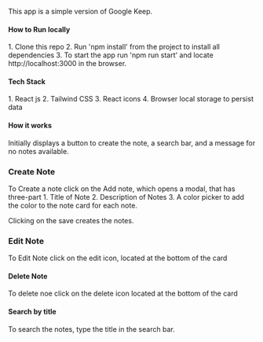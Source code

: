 

This app is a simple version of Google Keep.

<h4>How to Run locally </h4>
1. Clone this repo
2. Run 'npm install' from the project to install all dependencies
3. To start the app run 'npm run start' and locate http://localhost:3000 in the browser.


<h4>Tech Stack</h4>
1. React js
2. Tailwind CSS
3. React icons
4. Browser local storage to persist data

<h4> How it works </h4>

Initially displays a button to create the note, a search bar, and a message for no notes available.

<h3>Create Note</h3>
To Create a note click on the Add note, which opens a modal, that has three-part 
  1. Title of Note
  2. Description of Notes
  3. A color picker to add the color to the note card for each note.

  Clicking on the save creates the notes.

<h3>Edit Note</h3>
To Edit Note click on the edit icon, located at the bottom of the card

<h4>Delete Note</h4>
To delete noe click on the delete icon located at the bottom of the card

<h4>Search by title</h4>
To search the notes, type the title in the search bar.

